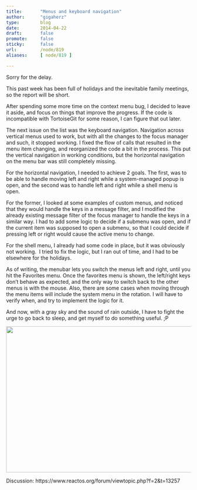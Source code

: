 ```yaml
---
title:       "Menus and keyboard navigation"
author:      "gigaherz"
type:        blog
date:        2014-04-22
draft:       false
promote:     false
sticky:      false
url:         /node/819
aliases:     [ node/819 ]

---
```


<p>Sorry for the delay.</p><p>This past week has been full of holidays and the inevitable family meetings, so the report will be short.</p><p>After spending some more time on the context menu bug, I decided to leave it aside, and focus on things that improve the progress. If the code is incompatible with TortoiseGit for some reason, I can figure that out later.</p><p>The next issue on the list was the keyboard navigation. Navigation across vertical menus used to work, but with all the changes to the focus manager and such, it stopped working. I fixed the flow of calls that resulted in the menu item changing, and reorganized the code a bit in the process. This put the vertical navigation in working conditions, but the horizontal navigation on the menu bar was still completely missing.</p><p>For the horizontal navigation, I needed to achieve 2 goals. The first, was to be able to handle moving left and right while a system-managed popup is open, and the second was to handle left and right while a shell menu is open.</p><p>For the former, I looked at some examples of custom menus, and noticed that they would handle the keys in a message filter, and I modified the already existing message filter of the focus manager to handle the keys in a similar way. I had to add some logic to decide if a submenu was open, and if the current item was supposed to open a submenu, so that I could decide if pressing left or right would cause the active menu to change.</p><p>For the shell menu, I already had some code in place, but it was obviously not working.&nbsp; I tried to fix the logic, but I ran out of time, and I had to be elsewhere for the holidays.</p><p>As of writing, the menubar lets you switch the menus left and right, until you hit the Favorites menu. Once the favorites menu is shown, the left/right keys don’t behave as expected, and the only way to switch back to the other menus is with the mouse. Also, there are some cases when moving through the menu items will include the system menu in the rotation. I will have to verify when, and try to implement the logic for it.</p><p>And now, with a gray sky and the sound of rain outside, I have to fight the urge to go back to sleep, and get myself to do something useful. ;P</p><p><img alt="" src="http://www.one-quest.com/wp-content/uploads/2012/11/kitten-rain.jpg" style="width: 600px; height: 398px;"></p><p>Discussion: https://www.reactos.org/forum/viewtopic.php?f=2&amp;t=13257</p>
